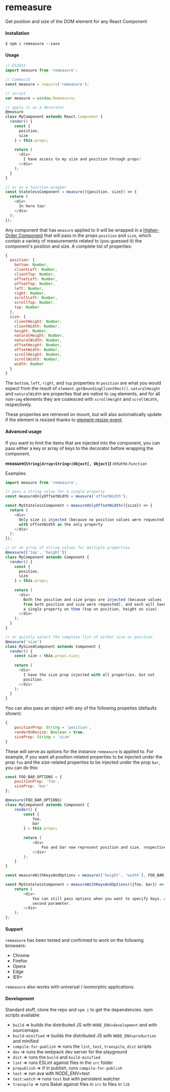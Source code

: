 # remeasure

Get position and size of the DOM element for any React Component

#### Installation

```
$ npm i remeasure --save
```

#### Usage

```javascript
// ES2015
import measure from 'remeasure';

// CommonJS
const measure = require('remeasure');

// script
var measure = window.Remeasure;

// apply it as a decorator
@measure
class MyComponent extends React.Component {
  render() {
    const {
      position,
      size
    } = this.props;
  
    return (
      <div>
        I have access to my size and position through props!
      </div>
    );
  }
}

// or as a function wrapper
const StatelessComponent = measure(({position, size}) => {
  return (
    <div>
      In here too!
    </div>
  );
});
```

Any component that has `measure` applied to it will be wrapped in a [Higher-Order Component](https://medium.com/@dan_abramov/mixins-are-dead-long-live-higher-order-components-94a0d2f9e750#.k0th02ffm) that will pass in the props `position` and `size`, which contain a variety of measurements related to (you guessed it) the component's position and size. A complete list of properties:
  
```javascript
{
  position: {
    bottom: Number,
    clientLeft: Number,
    clientTop: Number,
    offsetLeft: Number,
    offsetTop: Number,
    left: Number,
    right: Number,
    scrollLeft: Number,
    scrollTop: Number,
    top: Number
  },
  size: {
    clientHeight: Number,
    clientWidth: Number,
    height: Number,
    naturalHeight: Number,
    naturalWidth: Number,
    offsetHeight: Number,
    offsetWidth: Number,
    scrollHeight: Number,
    scrollWidth: Number,
    width: Number
  }
}
```
  
The `bottom`, `left`, `right`, and `top` properties in `position` are what you would expect from the result of `element.getBoundingClientRect()`. `naturalHeight` and `naturalWidth` are properties that are native to `img` elements, and for all non-`img` elements they are coalesced with `scrollHeight` and `scrollWidth`, respectively.

These properties are retrieved on mount, but will also automatically update if the element is resized thanks to [element-resize-event](https://github.com/KyleAMathews/element-resize-event).

#### Advanced usage

If you want to limit the items that are injected into the component, you can pass either a key or array of keys to the decorator before wrapping the component.

**measure(`String|Array<String>|Object[, Object]`)** *returns `Function`*

Examples:

```javascript
import measure from 'remeasure';

// pass a string value for a single property
const measureOnlyOffsetWidth = measure('offsetWidth');

const MyStatelessComponent = measureOnlyOffsetWidth(({size}) => {
  return (
    <div>
      Only size is injected (because no position values were requested), 
      with offsetWidth as the only property
    </div>
  );
});

// or an array of string values for multiple properties
@measure(['top', 'height'])
class MyComponent extends Component {
  render() {
    const {
      position,
      size
    } = this.props;
  
    return (
      <div>
        Both the position and size props are injected (because values
        from both position and size were requested), and each will have
        a single property on them (top on position, height on size).
      </div>
    );
  }
}

// or quickly select the complete list of either size or position
@measure('size')
class MySizedComponent extends Component {
  render() {
    const size = this.props.size;
  
    return (
      <div>
        I have the size prop injected with all properties, but not
        position.
      </div>
    );
  }
}
```

You can also pass an object with any of the following propeties (defaults shown):
   
```javascript
{
    positionProp: String = 'position',
    renderOnResize: Boolean = true,
    sizeProp: String = 'size'
}
```

These will serve as options for the instance `remeasure` is applied to. For example, if you want all position-related properties to be injected under the prop `foo` and the size-related properties to be injected under the prop `bar`, you can do this:

```javascript
const FOO_BAR_OPTIONS = {
    positionProp: 'foo',
    sizeProp: 'bar'
};

@measure(FOO_BAR_OPTIONS)
class MyComponent extends Component {
    render() {
        const {
            foo,
            bar
        } = this.props;
    
        return (
            <div>
                Foo and bar now represent position and size, respectively.
            </div>
        );
    }
}

const measureWithKeysAndOptions = measure(['height', 'width'], FOO_BAR_OPTIONS);

const MyStatelessComponent = measureWithKeysAndOptions(({foo, bar}) => {
    return (
        <div>
            You can still pass options when you want to specify keys, as the
            second parameter.
        </div>
    );
};
```

#### Support
`remeasure` has been tested and confirmed to work on the following browsers:
* Chrome
* Firefox
* Opera
* Edge
* IE9+

`remeasure` also works with universal / isomorphic applications.

#### Development

Standard stuff, clone the repo and `npm i` to get the dependencies. npm scripts available:
* `build` => builds the distributed JS with `NODE_ENV=development` and with sourcemaps
* `build-minified` => builds the distributed JS with `NODE_ENV=production` and minified
* `compile-for-publish` => runs the `lint`, `test`, `transpile`, `dist` scripts
* `dev` => runs the webpack dev server for the playground
* `dist` => runs the `build` and `build-minified`
* `lint` => runs ESLint against files in the `src` folder
* `prepublish` => if in publish, runs `compile-for-publish`
* `test` => run ava with NODE_ENV=test
* `test:watch` => runs `test` but with persistent watcher
* `transpile` => runs Babel against files in `src` to files in `lib`

